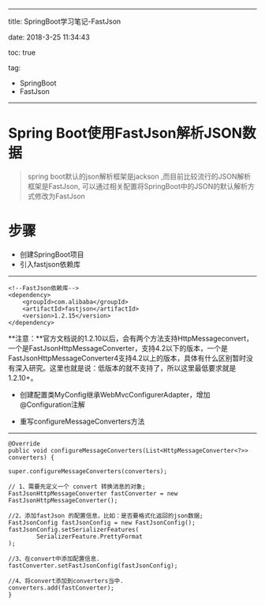 ----------
title: SpringBoot学习笔记-FastJson

date: 2018-3-25 11:34:43

toc: true

tag: 

- SpringBoot
- FastJson

----------

# Spring Boot使用FastJson解析JSON数据

> spring boot默认的json解析框架是jackson ,而目前比较流行的JSON解析框架是FastJson,
可以通过相关配置将SpringBoot中的JSON的默认解析方式修改为FastJson

<!--more-->

# 步骤

- 创建SpringBoot项目
- 引入fastjson依赖库

----------

	<!--FastJson依赖库-->
    <dependency>
        <groupId>com.alibaba</groupId>
        <artifactId>fastjson</artifactId>
        <version>1.2.15</version>
    </dependency>

**注意：**官方文档说的1.2.10以后，会有两个方法支持HttpMessageconvert，一个是FastJsonHttpMessageConverter，支持4.2以下的版本，一个是FastJsonHttpMessageConverter4支持4.2以上的版本，具体有什么区别暂时没有深入研究。这里也就是说：低版本的就不支持了，所以这里最低要求就是1.2.10+。

- 创建配置类MyConfig继承WebMvcConfigurerAdapter，增加@Configuration注解

- 重写configureMessageConverters方法

----------

    @Override
    public void configureMessageConverters(List<HttpMessageConverter<?>> converters) {
    
	super.configureMessageConverters(converters);

    // 1、需要先定义一个 convert 转换消息的对象;
    FastJsonHttpMessageConverter fastConverter = new FastJsonHttpMessageConverter();

    //2、添加fastJson 的配置信息，比如：是否要格式化返回的json数据;
    FastJsonConfig fastJsonConfig = new FastJsonConfig();
    fastJsonConfig.setSerializerFeatures(
            SerializerFeature.PrettyFormat
    );

    //3、在convert中添加配置信息.
    fastConverter.setFastJsonConfig(fastJsonConfig);

    //4、将convert添加到converters当中.
    converters.add(fastConverter);
    }



